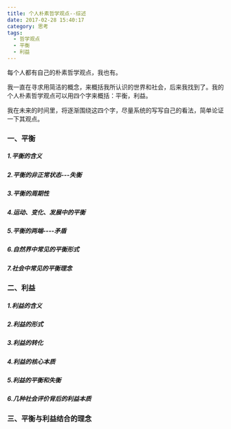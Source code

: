 ```yaml
---
title: 个人朴素哲学观点--综述
date: 2017-02-28 15:40:17
category: 思考
tags:
  - 哲学观点
  - 平衡
  - 利益
---
```


每个人都有自己的朴素哲学观点，我也有。

我一直在寻求用简洁的概念，来概括我所认识的世界和社会，后来我找到了。我的个人朴素哲学观点可以用四个字来概括：平衡，利益。

我在未来的时间里，将逐渐围绕这四个字，尽量系统的写写自己的看法，简单论证一下其观点。

<!--more-->

### 一、平衡

##### 1.平衡的含义

##### 2.平衡的非正常状态---失衡

##### 3.平衡的周期性

##### 4.运动、变化、发展中的平衡

##### 5.平衡的两端----矛盾

##### 6.自然界中常见的平衡形式

##### 7.社会中常见的平衡理念

### 二、利益

##### 1.利益的含义

##### 2.利益的形式

##### 3.利益的转化

##### 4.利益的核心本质

##### 5.利益的平衡和失衡

##### 6.几种社会评价背后的利益本质

### 三、平衡与利益结合的理念
